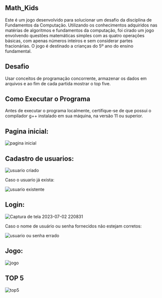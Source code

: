 ## Math_Kids

Este é um jogo desenvolvido para solucionar um desafio da disciplina de Fundamentos da Computação. Utilizando os conhecimentos adquiridos nas matérias de algoritmos e fundamentos da computação, foi cirado um jogo envolvendo questões matemáticas simples com as quatro operações básicas, com apenas números inteiros e sem considerar partes fracionárias. O jogo é destinado a crianças do 5º ano do ensino fundamental.

## Desafio

Usar conceitos de programação concorrente, armazenar os dados em arquivos e ao fim de cada partida mostrar o top five.

## Como Executar o Programa
Antes de executar o programa localmente, certifique-se de que possui o compilador g++ instalado em sua máquina, na versão 11 ou superior. 

## Pagina inicial:

![pagina inicial](https://github.com/joaovitor73/Math_Kids/assets/83173020/b159a169-29e1-472c-891e-bd6380ba4e5d)

## Cadastro de usuarios:

![usuario criado](https://github.com/joaovitor73/Math_Kids/assets/83173020/ad7fd4a2-6d84-4021-993a-ab933aa3442e)

Caso o usuario já exista:

![usuario existente](https://github.com/joaovitor73/Math_Kids/assets/83173020/d2a7719f-7113-4090-a2ea-d66f0cf3fe41)

## Login:

![Captura de tela 2023-07-02 220831](https://github.com/joaovitor73/Math_Kids/assets/83173020/caa87a46-2146-4247-bd99-cd716f11b7aa)

Caso o nome de usuário ou senha fornecidos não estejam corretos: 

![usuario ou senha errado](https://github.com/joaovitor73/Math_Kids/assets/83173020/04e6e87d-b3f8-4afa-91e0-e3d1d08d4ed1)

## Jogo:

![jogo](https://github.com/joaovitor73/Math_Kids/assets/83173020/30123577-47cd-433c-ba17-a65a436b0ec0)

## TOP 5

![top5](https://github.com/joaovitor73/Math_Kids/assets/83173020/3a892f27-0424-4d7b-a4ae-ca6dfdfae8eb)



